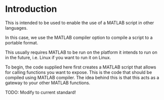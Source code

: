 # Introduction
This is intended to be used to enable the use of a MATLAB script in other languages.

In this case, we use the MATLAB compiler option to compile a script to a portable format.

This usually requires MATLAB to be run on the platform it intends to run on in the future, i.e. Linux if you want to run it on Linux.

To begin, the code supplied here first creates a MATLAB script that allows for calling functions you want to expose. This is the code that should be compiled using MATLAB compiler. The idea behind this is that this acts as a gateway to your other MATLAB functions. 

TODO: Modify to current standard!